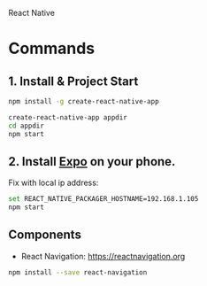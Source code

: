React Native

# Commands
## 1. Install & Project Start
```sh
npm install -g create-react-native-app

create-react-native-app appdir
cd appdir
npm start
```

## 2. Install <a href="https://expo.io/">Expo</a> on your phone.
Fix with local ip address:
```sh
set REACT_NATIVE_PACKAGER_HOSTNAME=192.168.1.105
npm start
```

## Components
- React Navigation: <a href="https://reactnavigation.org">https://reactnavigation.org</a>
```sh
npm install --save react-navigation
```
